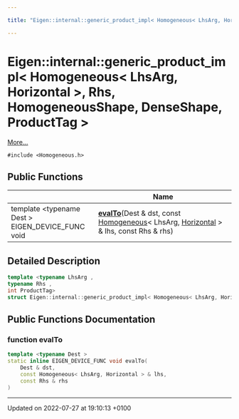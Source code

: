 ```yaml
---

title: "Eigen::internal::generic_product_impl< Homogeneous< LhsArg, Horizontal >, Rhs, HomogeneousShape, DenseShape, ProductTag >"

---
```


# Eigen::internal::generic_product_impl< Homogeneous< LhsArg, Horizontal >, Rhs, HomogeneousShape, DenseShape, ProductTag >



 [More...](#detailed-description)


`#include <Homogeneous.h>`

## Public Functions

|                | Name           |
| -------------- | -------------- |
| template <typename Dest \> <br>EIGEN_DEVICE_FUNC void | **[evalTo](http://example.org/classes/structeigen_1_1internal_1_1generic__product__impl_3_01homogeneous_3_01lhsarg_00_01horizontal_01_d231c3786fec7dd4d80df56eab9e7ac2/#function-evalto)**(Dest & dst, const <a href="http://example.org/classes/classeigen_1_1homogeneous/">Homogeneous</a>< LhsArg, <a href="http://example.org/namespaces/namespaceeigen/#enumvalue-horizontal">Horizontal</a> > & lhs, const Rhs & rhs) |

## Detailed Description

```cpp
template <typename LhsArg ,
typename Rhs ,
int ProductTag>
struct Eigen::internal::generic_product_impl< Homogeneous< LhsArg, Horizontal >, Rhs, HomogeneousShape, DenseShape, ProductTag >;
```

## Public Functions Documentation

### function evalTo

```cpp
template <typename Dest >
static inline EIGEN_DEVICE_FUNC void evalTo(
    Dest & dst,
    const Homogeneous< LhsArg, Horizontal > & lhs,
    const Rhs & rhs
)
```


-------------------------------

Updated on 2022-07-27 at 19:10:13 +0100